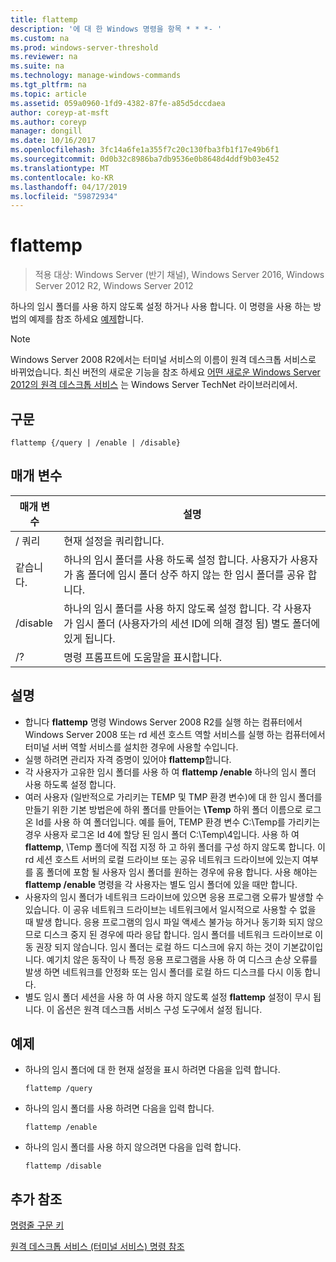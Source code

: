 ```yaml
---
title: flattemp
description: '에 대 한 Windows 명령을 항목 * * *- '
ms.custom: na
ms.prod: windows-server-threshold
ms.reviewer: na
ms.suite: na
ms.technology: manage-windows-commands
ms.tgt_pltfrm: na
ms.topic: article
ms.assetid: 059a0960-1fd9-4382-87fe-a85d5dccdaea
author: coreyp-at-msft
ms.author: coreyp
manager: dongill
ms.date: 10/16/2017
ms.openlocfilehash: 3fc14a6fe1a355f7c20c130fba3fb1f17e49b6f1
ms.sourcegitcommit: 0d0b32c8986ba7db9536e0b8648d4ddf9b03e452
ms.translationtype: MT
ms.contentlocale: ko-KR
ms.lasthandoff: 04/17/2019
ms.locfileid: "59872934"
---
```

# <a name="flattemp"></a>flattemp

>적용 대상: Windows Server (반기 채널), Windows Server 2016, Windows Server 2012 R2, Windows Server 2012

하나의 임시 폴더를 사용 하지 않도록 설정 하거나 사용 합니다.
이 명령을 사용 하는 방법의 예제를 참조 하세요 [예제](#BKMK_examples)합니다.

> [!NOTE]
> Windows Server 2008 R2에서는 터미널 서비스의 이름이 원격 데스크톱 서비스로 바뀌었습니다. 최신 버전의 새로운 기능을 참조 하세요 [어떤 새로운 Windows Server 2012의 원격 데스크톱 서비스](https://technet.microsoft.com/library/hh831527) 는 Windows Server TechNet 라이브러리에서.

## <a name="syntax"></a>구문
```
flattemp {/query | /enable | /disable}
```

## <a name="parameters"></a>매개 변수
|매개 변수|설명|
|-------|--------|
|/ 쿼리|현재 설정을 쿼리합니다.|
|같습니다.|하나의 임시 폴더를 사용 하도록 설정 합니다. 사용자가 사용자가 홈 폴더에 임시 폴더 상주 하지 않는 한 임시 폴더를 공유 합니다.|
|/disable|하나의 임시 폴더를 사용 하지 않도록 설정 합니다. 각 사용자가 임시 폴더 (사용자가의 세션 ID에 의해 결정 됨) 별도 폴더에 있게 됩니다.|
|/?|명령 프롬프트에 도움말을 표시합니다.|

## <a name="remarks"></a>설명
-   합니다 **flattemp** 명령 Windows Server 2008 R2를 실행 하는 컴퓨터에서 Windows Server 2008 또는 rd 세션 호스트 역할 서비스를 실행 하는 컴퓨터에서 터미널 서버 역할 서비스를 설치한 경우에 사용할 수입니다.
-   실행 하려면 관리자 자격 증명이 있어야 **flattemp**합니다.
-   각 사용자가 고유한 임시 폴더를 사용 하 여 **flattemp /enable** 하나의 임시 폴더 사용 하도록 설정 합니다.
-   여러 사용자 (일반적으로 가리키는 TEMP 및 TMP 환경 변수)에 대 한 임시 폴더를 만들기 위한 기본 방법은에 하위 폴더를 만들어는 **\Temp** 하위 폴더 이름으로 로그온 Id를 사용 하 여 폴더입니다. 예를 들어, TEMP 환경 변수 C:\Temp를 가리키는 경우 사용자 로그온 Id 4에 할당 된 임시 폴더 C:\Temp\4입니다. 사용 하 여 **flattemp**, \Temp 폴더에 직접 지정 하 고 하위 폴더를 구성 하지 않도록 합니다. 이 rd 세션 호스트 서버의 로컬 드라이브 또는 공유 네트워크 드라이브에 있는지 여부를 홈 폴더에 포함 될 사용자 임시 폴더를 원하는 경우에 유용 합니다. 사용 해야는 **flattemp /enable** 명령을 각 사용자는 별도 임시 폴더에 있을 때만 합니다.
-   사용자의 임시 폴더가 네트워크 드라이브에 있으면 응용 프로그램 오류가 발생할 수 있습니다. 이 공유 네트워크 드라이브는 네트워크에서 일시적으로 사용할 수 없을 때 발생 합니다. 응용 프로그램의 임시 파일 액세스 불가능 하거나 동기화 되지 않으므로 디스크 중지 된 경우에 따라 응답 합니다. 임시 폴더를 네트워크 드라이브로 이동 권장 되지 않습니다. 임시 폴더는 로컬 하드 디스크에 유지 하는 것이 기본값이입니다. 예기치 않은 동작이 나 특정 응용 프로그램을 사용 하 여 디스크 손상 오류를 발생 하면 네트워크를 안정화 또는 임시 폴더를 로컬 하드 디스크를 다시 이동 합니다.
-   별도 임시 폴더 세션을 사용 하 여 사용 하지 않도록 설정 **flattemp** 설정이 무시 됩니다. 이 옵션은 원격 데스크톱 서비스 구성 도구에서 설정 됩니다.

## <a name="BKMK_examples"></a>예제
-   하나의 임시 폴더에 대 한 현재 설정을 표시 하려면 다음을 입력 합니다.
    ```
    flattemp /query
    ```
-   하나의 임시 폴더를 사용 하려면 다음을 입력 합니다.
    ```
    flattemp /enable
    ```
-   하나의 임시 폴더를 사용 하지 않으려면 다음을 입력 합니다.
    ```
    flattemp /disable
    ```

## <a name="additional-references"></a>추가 참조
[명령줄 구문 키](command-line-syntax-key.md)

[원격 데스크톱 서비스 &#40;터미널 서비스&#41; 명령 참조](remote-desktop-services-terminal-services-command-reference.md)
